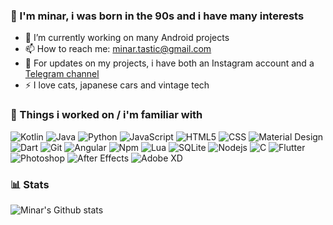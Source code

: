 ### 👋 I'm minar, i was born in the 90s and i have many interests 

- 🔭 I’m currently working on many Android projects
- 📫 How to reach me: minar.tastic@gmail.com
- 💬 For updates on my projects, i have both an Instagram account and a [Telegram channel](https://t.me/minartastic)
- ⚡ I love cats, japanese cars and vintage tech

### 🔧 Things i worked on / i'm familiar with 

<p>
  <img alt="Kotlin" src="https://img.shields.io/badge/-Kotlin-61DAFB?style=flat&logo=kotlin&logoColor=black" />
  <img alt="Java" src="https://img.shields.io/badge/-Java-F7DF1E?style=flat&logo=java&logoColor=black" />
  <img alt="Python" src="https://img.shields.io/badge/-Python-F7DF1E?style=flat&logo=python&logoColor=black" />
  <img alt="JavaScript" src="https://img.shields.io/badge/-JavaScript-007ACC?style=flat&logo=javascript&logoColor=white" />
  <img alt="HTML5" src="https://img.shields.io/badge/-HTML5-E34F26?style=flat&logo=html5&logoColor=white" />
  <img alt="CSS" src="https://img.shields.io/badge/-CSS3-1572B6?style=flat&logo=css3&logoColor=white" />
  <img alt="Material Design" src="https://img.shields.io/badge/-Material Design-0081CB?style=flat&logo=google&logoColor=white" />
  <img alt="Dart" src="https://img.shields.io/badge/-Dart-663399?style=flat&logo=dart&logoColor=white" />
  <img alt="Git" src="https://img.shields.io/badge/-Git-F05032?style=flat&logo=git&logoColor=white" />
  <img alt="Angular" src="https://img.shields.io/badge/-Angular-DD0031?style=flat&logo=angular&logoColor=white" />
  <img alt="Npm" src="https://img.shields.io/badge/-NPM-CB3837?style=flat&logo=npm&logoColor=white" />
  <img alt="Lua" src="https://img.shields.io/badge/-Lua-2C8EBB?style=flat&logo=lua&logoColor=white" />
  <img alt="SQLite" src="https://img.shields.io/badge/-SQLite-4479A1?style=flat&logo=sqlite&logoColor=white" />
  <img alt="Nodejs" src="https://img.shields.io/badge/-Nodejs-43853d?style=flat&logo=Node.js&logoColor=white" />
  <img alt="C" src="https://img.shields.io/badge/-C-43853d?style=flat&logo=c&logoColor=white" />
  <img alt="Flutter" src="https://img.shields.io/badge/-Flutter-43853d?style=flat&logo=flutter&logoColor=white" />
  <img alt="Photoshop" src="https://img.shields.io/badge/-Photoshop-31a8ff?style=flat&logo=adobephotoshop&logoColor=white" />
  <img alt="After Effects" src="https://img.shields.io/badge/-After Effects-9999ff?style=flat&logo=adobeaftereffects&logoColor=white" />
  <img alt="Adobe XD" src="https://img.shields.io/badge/-Adobe XD-ff61f6?style=flat&logo=adobexd&logoColor=white" />
</p>

### 📊  Stats 

![Minar's Github stats](https://github-readme-stats.vercel.app/api?username=m-i-n-a-r&show_icons=true&theme=github_dark)
